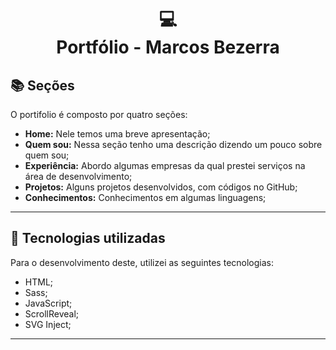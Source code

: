 <h1 align="center">
  💻<br>Portfólio - Marcos Bezerra
</h1>

## 📚 Seções

O portifolio é composto por quatro seções:

- **Home:** Nele temos uma breve apresentação;
- **Quem sou:** Nessa seção tenho uma descrição dizendo um pouco sobre quem sou;
- **Experiência:** Abordo algumas empresas da qual prestei serviços na área de desenvolvimento;
- **Projetos:** Alguns projetos desenvolvidos, com códigos no GitHub;
- **Conhecimentos:** Conhecimentos em algumas linguagens;

---

## 💼 Tecnologias utilizadas

Para o desenvolvimento deste, utilizei as seguintes tecnologias:

- HTML;
- Sass;
- JavaScript;
- ScrollReveal;
- SVG Inject;

---
